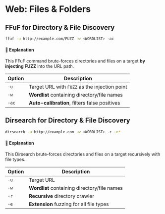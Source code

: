 # Web: Files & Folders

## FFuF for Directory & File Discovery

```bash
ffuf -u http://example.com/FUZZ -w <WORDLIST> -ac
```

#### **📝 Explanation**

This FFuF command brute-forces directories and files on a target **by injecting FUZZ** into the URL path.

| Option | Description                                   |
| ------ | --------------------------------------------- |
| `-u`   | Target URL with `FUZZ` as the injection point |
| `-w`   | **Wordlist** containing directory/file names  |
| `-ac`  | **Auto-calibration**, filters false positives |



## Dirsearch for Directory & File Discovery

```bash
dirsearch -u http://example.com -w <WORDLIST> -r -e*
```

#### **📝 Explanation**

This Dirsearch brute-forces directories and files on a target recursively with file types.

| Option | Description                                  |
| ------ | -------------------------------------------- |
| `-u`   | Target URL                                   |
| `-w`   | **Wordlist** containing directory/file names |
| `-r`   | **Recursive** directory crawler              |
| `-e`   | **Extension** fuzzing for all file types     |

